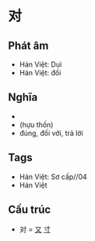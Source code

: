 # 对

## Phát âm
* Hán Việt: Duì
* Hán Việt: đối

## Nghĩa
* 
* (hựu thốn)
* đúng, đối với, trả lời

## Tags
* Hán Việt: Sơ cấp//04
* Hán Việt

## Cấu trúc
* 对 = [又](又.md) [寸](寸.md)

<script>window.HANZI_FIELD='对';</script>